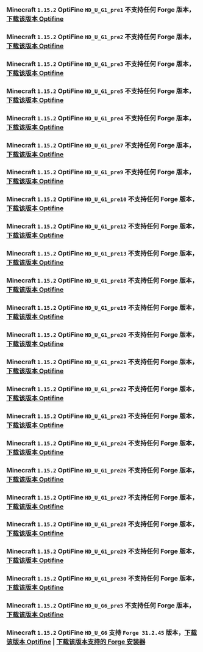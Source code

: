 ### Minecraft `1.15.2` OptiFine `HD_U_G1_pre1` 不支持**任何** Forge 版本，[下载该版本 Optifine](https://optifine.cn/download/preview_OptiFine_1.15.2_HD_U_G1_pre1.jar)



### Minecraft `1.15.2` OptiFine `HD_U_G1_pre2` 不支持**任何** Forge 版本，[下载该版本 Optifine](https://optifine.cn/download/preview_OptiFine_1.15.2_HD_U_G1_pre2.jar)



### Minecraft `1.15.2` OptiFine `HD_U_G1_pre3` 不支持**任何** Forge 版本，[下载该版本 Optifine](https://optifine.cn/download/preview_OptiFine_1.15.2_HD_U_G1_pre3.jar)



### Minecraft `1.15.2` OptiFine `HD_U_G1_pre5` 不支持**任何** Forge 版本，[下载该版本 Optifine](https://optifine.cn/download/preview_OptiFine_1.15.2_HD_U_G1_pre5.jar)



### Minecraft `1.15.2` OptiFine `HD_U_G1_pre4` 不支持**任何** Forge 版本，[下载该版本 Optifine](https://optifine.cn/download/preview_OptiFine_1.15.2_HD_U_G1_pre4.jar)



### Minecraft `1.15.2` OptiFine `HD_U_G1_pre7` 不支持**任何** Forge 版本，[下载该版本 Optifine](https://optifine.cn/download/preview_OptiFine_1.15.2_HD_U_G1_pre7.jar)



### Minecraft `1.15.2` OptiFine `HD_U_G1_pre9` 不支持**任何** Forge 版本，[下载该版本 Optifine](https://optifine.cn/download/preview_OptiFine_1.15.2_HD_U_G1_pre9.jar)



### Minecraft `1.15.2` OptiFine `HD_U_G1_pre10` 不支持**任何** Forge 版本，[下载该版本 Optifine](https://optifine.cn/download/preview_OptiFine_1.15.2_HD_U_G1_pre10.jar)



### Minecraft `1.15.2` OptiFine `HD_U_G1_pre12` 不支持**任何** Forge 版本，[下载该版本 Optifine](https://optifine.cn/download/preview_OptiFine_1.15.2_HD_U_G1_pre12.jar)



### Minecraft `1.15.2` OptiFine `HD_U_G1_pre13` 不支持**任何** Forge 版本，[下载该版本 Optifine](https://optifine.cn/download/preview_OptiFine_1.15.2_HD_U_G1_pre13.jar)



### Minecraft `1.15.2` OptiFine `HD_U_G1_pre18` 不支持**任何** Forge 版本，[下载该版本 Optifine](https://optifine.cn/download/preview_OptiFine_1.15.2_HD_U_G1_pre18.jar)



### Minecraft `1.15.2` OptiFine `HD_U_G1_pre19` 不支持**任何** Forge 版本，[下载该版本 Optifine](https://optifine.cn/download/preview_OptiFine_1.15.2_HD_U_G1_pre19.jar)



### Minecraft `1.15.2` OptiFine `HD_U_G1_pre20` 不支持**任何** Forge 版本，[下载该版本 Optifine](https://optifine.cn/download/preview_OptiFine_1.15.2_HD_U_G1_pre20.jar)



### Minecraft `1.15.2` OptiFine `HD_U_G1_pre21` 不支持**任何** Forge 版本，[下载该版本 Optifine](https://optifine.cn/download/preview_OptiFine_1.15.2_HD_U_G1_pre21.jar)



### Minecraft `1.15.2` OptiFine `HD_U_G1_pre22` 不支持**任何** Forge 版本，[下载该版本 Optifine](https://optifine.cn/download/preview_OptiFine_1.15.2_HD_U_G1_pre22.jar)



### Minecraft `1.15.2` OptiFine `HD_U_G1_pre23` 不支持**任何** Forge 版本，[下载该版本 Optifine](https://optifine.cn/download/preview_OptiFine_1.15.2_HD_U_G1_pre23.jar)



### Minecraft `1.15.2` OptiFine `HD_U_G1_pre24` 不支持**任何** Forge 版本，[下载该版本 Optifine](https://optifine.cn/download/preview_OptiFine_1.15.2_HD_U_G1_pre24.jar)



### Minecraft `1.15.2` OptiFine `HD_U_G1_pre26` 不支持**任何** Forge 版本，[下载该版本 Optifine](https://optifine.cn/download/preview_OptiFine_1.15.2_HD_U_G1_pre26.jar)



### Minecraft `1.15.2` OptiFine `HD_U_G1_pre27` 不支持**任何** Forge 版本，[下载该版本 Optifine](https://optifine.cn/download/preview_OptiFine_1.15.2_HD_U_G1_pre27.jar)



### Minecraft `1.15.2` OptiFine `HD_U_G1_pre28` 不支持**任何** Forge 版本，[下载该版本 Optifine](https://optifine.cn/download/preview_OptiFine_1.15.2_HD_U_G1_pre28.jar)



### Minecraft `1.15.2` OptiFine `HD_U_G1_pre29` 不支持**任何** Forge 版本，[下载该版本 Optifine](https://optifine.cn/download/preview_OptiFine_1.15.2_HD_U_G1_pre29.jar)



### Minecraft `1.15.2` OptiFine `HD_U_G1_pre30` 不支持**任何** Forge 版本，[下载该版本 Optifine](https://optifine.cn/download/preview_OptiFine_1.15.2_HD_U_G1_pre30.jar)



### Minecraft `1.15.2` OptiFine `HD_U_G6_pre5` 不支持**任何** Forge 版本，[下载该版本 Optifine](https://optifine.cn/download/preview_OptiFine_1.15.2_HD_U_G6_pre5.jar)



### Minecraft `1.15.2` OptiFine `HD_U_G6` 支持 `Forge 31.2.45` 版本，[下载该版本 Optifine](https://optifine.cn/download/OptiFine_1.15.2_HD_U_G6.jar) | [下载该版本支持的 Forge 安装器](https://maven.minecraftforge.net/net/minecraftforge/forge/1.15.2-31.2.45/forge-1.15.2-31.2.45-installer.jar)



